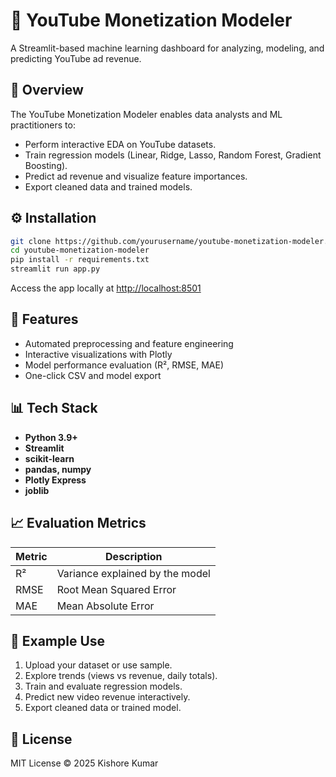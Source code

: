 # 🎥 YouTube Monetization Modeler

A Streamlit-based machine learning dashboard for analyzing, modeling, and predicting YouTube ad revenue.

## 📘 Overview
The YouTube Monetization Modeler enables data analysts and ML practitioners to:
- Perform interactive EDA on YouTube datasets.
- Train regression models (Linear, Ridge, Lasso, Random Forest, Gradient Boosting).
- Predict ad revenue and visualize feature importances.
- Export cleaned data and trained models.

## ⚙️ Installation
```bash
git clone https://github.com/yourusername/youtube-monetization-modeler.git
cd youtube-monetization-modeler
pip install -r requirements.txt
streamlit run app.py
```

Access the app locally at [http://localhost:8501](http://localhost:8501)

## 🚀 Features
- Automated preprocessing and feature engineering
- Interactive visualizations with Plotly
- Model performance evaluation (R², RMSE, MAE)
- One-click CSV and model export

## 📊 Tech Stack
- **Python 3.9+**
- **Streamlit**
- **scikit-learn**
- **pandas, numpy**
- **Plotly Express**
- **joblib**

## 📈 Evaluation Metrics
| Metric | Description |
|---------|-------------|
| R² | Variance explained by the model |
| RMSE | Root Mean Squared Error |
| MAE | Mean Absolute Error |

## 🧠 Example Use
1. Upload your dataset or use sample.
2. Explore trends (views vs revenue, daily totals).
3. Train and evaluate regression models.
4. Predict new video revenue interactively.
5. Export cleaned data or trained model.

## 📜 License
MIT License © 2025 Kishore Kumar
